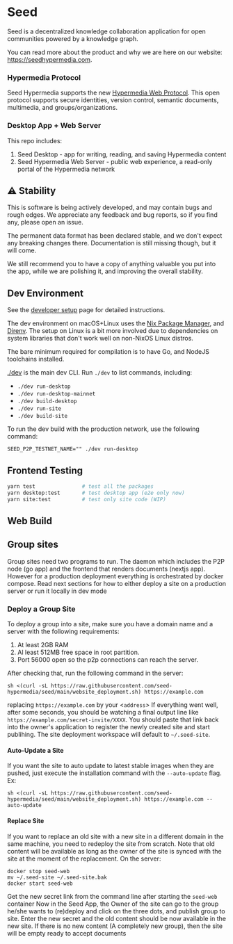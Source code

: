 # Seed

Seed is a decentralized knowledge collaboration application for open
communities powered by a knowledge graph.

You can read more about the product and why we are here on our website:
https://seedhypermedia.com.

### Hypermedia Protocol

Seed Hypermedia supports the new [Hypermedia Web Protocol](https://hyper.media/). This
open protocol supports secure identities, version control, semantic documents, multimedia,
and groups/organizations.

### Desktop App + Web Server

This repo includes:

1. Seed Desktop - app for writing, reading, and saving Hypermedia content
2. Seed Hypermedia Web Server - public web experience, a read-only portal of the Hypermedia network

## ⚠️ Stability

This is software is being actively developed, and may contain bugs and rough edges.
We appreciate any feedback and bug reports, so if you find any, please open an issue.

The permanent data format has been declared stable, and we don't expect any breaking changes there.
Documentation is still missing though, but it will come.

We still recommend you to have a copy of anything valuable you put into the app, while we are polishing it,
and improving the overall stability.

## Dev Environment

See the [developer setup](./docs/docs/dev-setup.md) page for detailed instructions.

The dev environment on macOS+Linux uses the [Nix Package Manager](https://nixos.org/nix),
and [Direnv](https://direnv.net). The setup on Linux is a bit more involved due
to dependencies on system libraries that don't work well on non-NixOS Linux distros.

The bare minimum required for compilation is to have Go, and NodeJS toolchains
installed.

[./dev](./dev) is the main dev CLI. Run `./dev` to list commands, including:

- `./dev run-desktop`
- `./dev run-desktop-mainnet`
- `./dev build-desktop`
- `./dev run-site`
- `./dev build-site`

To run the dev build with the production network, use the following command:

```
SEED_P2P_TESTNET_NAME="" ./dev run-desktop
```

## Frontend Testing

```bash
yarn test               # test all the packages
yarn desktop:test       # test desktop app (e2e only now)
yarn site:test          # test only site code (WIP)
```

## Web Build

## Group sites

Group sites need two programs to run. The daemon which includes the P2P node (go app)
and the frontend that renders documents (nextjs app). However for a production
deployment everything is orchestrated by docker compose. Read next sections for how to
either deploy a site on a production server or run it locally in dev mode

### Deploy a Group Site

To deploy a group into a site, make sure you have a domain name and
a server with the following requirements:

1. At least 2GB RAM
2. Al least 512MB free space in root partition.
3. Port 56000 open so the p2p connections can reach the server.

After checking that, run the following command in the server:

```shell
sh <(curl -sL https://raw.githubusercontent.com/seed-hypermedia/seed/main/website_deployment.sh) https://example.com
```

replacing `https://example.com` by your <`address`> If everything went well,
after some seconds, you should be watching a final output line like
`https://example.com/secret-invite/XXXX`. You should paste that link back into
the owner's application to register the newly created site and start publihing.
The site deployment workspace will default to `~/.seed-site`.

#### Auto-Update a Site

If you want the site to auto update to latest stable images when they are pushed,
just execute the installation command with the `--auto-update` flag. Ex:

```shell
sh <(curl -sL https://raw.githubusercontent.com/seed-hypermedia/seed/main/website_deployment.sh) https://example.com --auto-update
```

#### Replace Site

If you want to replace an old site with a new site in a different domain in the same machine,
you need to redeploy the site from scratch. Note that old content will be available as long as
the owner of the site is synced with the site at the moment of the replacement. On the server:

```shell
docker stop seed-web
mv ~/.seed-site ~/.seed-site.bak
docker start seed-web
```

Get the new secret link from the command line after starting the `seed-web` container
Now in the Seed App, the Owner of the site can go to the group he/she wants to (re)deploy
and click on the three dots, and publish group to site. Enter the new secret and the old content
should be now available in the new site. If there is no new content (A completely new group), then
the site will be empty ready to accept documents
